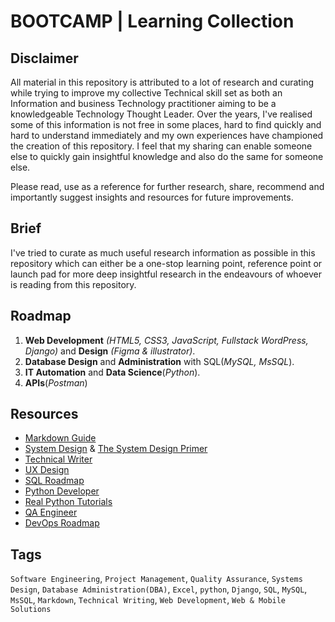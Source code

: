 # BOOTCAMP | Learning Collection

## Disclaimer

All material in this repository is attributed to a lot of research and curating while trying to improve my collective Technical skill set as both an Information and business Technology practitioner aiming to be a knowledgeable Technology Thought Leader.
Over the years, I've realised some of this information is not free in some places, hard to find quickly and hard to understand immediately and my own experiences have championed the creation of this repository.
I feel that my sharing can enable someone else to quickly gain insightful knowledge and also do the same for someone else.

Please read, use as a reference for further research, share, recommend and importantly suggest insights and resources for future improvements.

## Brief

I've tried to curate as much useful research information as possible in this repository which can either be a one-stop learning point, reference point or launch pad for more deep insightful research in the endeavours of whoever is reading from this repository.

## Roadmap

1. **Web Development** _(HTML5, CSS3, JavaScript, Fullstack WordPress, Django)_ and **Design** _(Figma & illustrator)_.
2. **Database Design** and **Administration** with SQL(_MySQL, MsSQL_).
3. **IT Automation** and **Data Science**(_Python_).
4. **APIs**(_Postman_)

## Resources

* [Markdown Guide](https://www.markdownguide.org/)
* [System Design](https://roadmap.sh/system-design) & [The System Design Primer](https://github.com/donnemartin/system-design-primer#how-to-approach-a-system-design-interview-question)
* [Technical Writer](https://roadmap.sh/technical-writer)
* [UX Design](https://roadmap.sh/ux-design)
* [SQL Roadmap](https://roadmap.sh/sql)
* [Python Developer](https://roadmap.sh/python)
* [Real Python Tutorials](https://realpython.com/)
* [QA Engineer](https://roadmap.sh/qa)
* [DevOps Roadmap](https://roadmap.sh/devops)

## Tags

``Software Engineering``, ``Project Management``, ``Quality Assurance``, ``Systems Design``, ``Database Administration(DBA)``, ``Excel``, ``python``, ``Django``, ``SQL``, ``MySQL``, ``MsSQL``, ``Markdown``, ``Technical Writing``, ``Web Development``, ``Web & Mobile Solutions``
